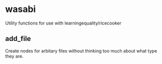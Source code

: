 # wasabi
Utility functions for use with learningequality/ricecooker

## add_file
Create nodes for arbitary files without thinking too much about what type they are.
